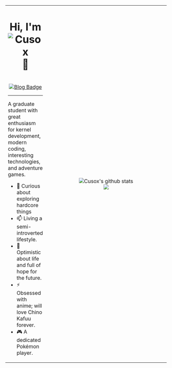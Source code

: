 <table width="100%" style="border:0; cellspacing:0; cellpadding:0;">
 <tr>
  <td valign="middle" height="450px">
   <h1 align="center">Hi, I'm <img src="https://glitch-art.vercel.app/api/simple?word=Cusox" alt="Cusox" /> 👋</h1>
   <br>
   <div align="center">
    <a href="https://blog.cusox.net" target="_blank">
     <img src="https://img.shields.io/badge/博客-Blog-orange?&style=flat-square" alt="Blog Badge"/>
    </a>
   </div>
   <hr>
   <p>A graduate student with great enthusiasm for kernel development, modern coding, interesting technologies, and adventure games.</p>
   <ul>
    <li>🔭 Curious about exploring hardcore things</li>
    <li>📫 Living a semi-introverted lifestyle.</li>
    <li>🌱 Optimistic about life and full of hope for the future.</li>
    <li>⚡ Obsessed with anime; will love Chino Kafuu forever.</li>
    <li>🎮 A dedicated Pokémon player.</li>
   </ul>
  </td>
  <td valign="middle" align="center" width="450px">
   <img src="https://github-readme-stats.vercel.app/api?username=Cusox&show_icons=true&count_private=true" alt="Cusox's github stats" />
   <br>
   <img src="https://github-readme-stats.vercel.app/api/top-langs?username=Cusox&langs_count=8&layout=compact&card_width=423.2" />
  </td>
 </tr>
</table>
